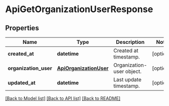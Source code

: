 # ApiGetOrganizationUserResponse

## Properties
Name | Type | Description | Notes
------------ | ------------- | ------------- | -------------
**created_at** | **datetime** | Created at timestamp. | [optional] 
**organization_user** | [**ApiOrganizationUser**](ApiOrganizationUser.md) | Organization-user object. | [optional] 
**updated_at** | **datetime** | Last update timestamp. | [optional] 

[[Back to Model list]](../README.md#documentation-for-models) [[Back to API list]](../README.md#documentation-for-api-endpoints) [[Back to README]](../README.md)



